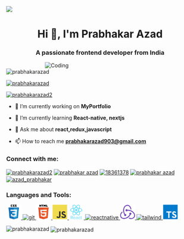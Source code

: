  <img src="https://media4.giphy.com/media/qgQUggAC3Pfv687qPC/giphy_s.gif"/>
<h1 align="center">Hi 👋, I'm Prabhakar Azad</h1>
<h3 align="center">A passionate frontend developer from India</h3>
<img align="right" alt="Coding" width="400"  src="https://cdn.dribbble.com/users/1162077/screenshots/3848914/programmer.gif">

<p align="left"> <img src="https://komarev.com/ghpvc/?username=prabhakarazad&label=Profile%20views&color=0e75b6&style=flat" alt="prabhakarazad" /> </p>

<p align="left"> <a href="https://github.com/ryo-ma/github-profile-trophy"><img src="https://github-profile-trophy.vercel.app/?username=prabhakarazad" alt="prabhakarazad" /></a> </p>

<p align="left"> <a href="https://twitter.com/prabhakarazad2" target="blank"><img src="https://img.shields.io/twitter/follow/prabhakarazad2?logo=twitter&style=for-the-badge" alt="prabhakarazad2" /></a> </p>

- 🔭 I’m currently working on **MyPortfolio**

- 🌱 I’m currently learning **React-native, nextjs**

- 💬 Ask me about **react,redux,javascript**

- 📫 How to reach me **prabhakarazad903@gmail.com**

<h3 align="left">Connect with me:</h3>
<p align="left">
<a href="https://twitter.com/prabhakarazad2" target="blank"><img align="center" src="https://raw.githubusercontent.com/rahuldkjain/github-profile-readme-generator/master/src/images/icons/Social/twitter.svg" alt="prabhakarazad2" height="30" width="40" /></a>
<a href="https://linkedin.com/in/prabhakar azad" target="blank"><img align="center" src="https://raw.githubusercontent.com/rahuldkjain/github-profile-readme-generator/master/src/images/icons/Social/linked-in-alt.svg" alt="prabhakar azad" height="30" width="40" /></a>
<a href="https://stackoverflow.com/users/18361378" target="blank"><img align="center" src="https://raw.githubusercontent.com/rahuldkjain/github-profile-readme-generator/master/src/images/icons/Social/stack-overflow.svg" alt="18361378" height="30" width="40" /></a>
<a href="https://fb.com/prabhakar azad" target="blank"><img align="center" src="https://raw.githubusercontent.com/rahuldkjain/github-profile-readme-generator/master/src/images/icons/Social/facebook.svg" alt="prabhakar azad" height="30" width="40" /></a>
<a href="https://instagram.com/azad_prabhakar" target="blank"><img align="center" src="https://raw.githubusercontent.com/rahuldkjain/github-profile-readme-generator/master/src/images/icons/Social/instagram.svg" alt="azad_prabhakar" height="30" width="40" /></a>
</p>

<h3 align="left">Languages and Tools:</h3>
<p align="left"> <a href="https://www.w3schools.com/css/" target="_blank" rel="noreferrer"> <img src="https://raw.githubusercontent.com/devicons/devicon/master/icons/css3/css3-original-wordmark.svg" alt="css3" width="40" height="40"/> </a> <a href="https://git-scm.com/" target="_blank" rel="noreferrer"> <img src="https://www.vectorlogo.zone/logos/git-scm/git-scm-icon.svg" alt="git" width="40" height="40"/> </a> <a href="https://www.w3.org/html/" target="_blank" rel="noreferrer"> <img src="https://raw.githubusercontent.com/devicons/devicon/master/icons/html5/html5-original-wordmark.svg" alt="html5" width="40" height="40"/> </a> <a href="https://developer.mozilla.org/en-US/docs/Web/JavaScript" target="_blank" rel="noreferrer"> <img src="https://raw.githubusercontent.com/devicons/devicon/master/icons/javascript/javascript-original.svg" alt="javascript" width="40" height="40"/> </a> <a href="https://reactjs.org/" target="_blank" rel="noreferrer"> <img src="https://raw.githubusercontent.com/devicons/devicon/master/icons/react/react-original-wordmark.svg" alt="react" width="40" height="40"/> </a> <a href="https://reactnative.dev/" target="_blank" rel="noreferrer"> <img src="https://reactnative.dev/img/header_logo.svg" alt="reactnative" width="40" height="40"/> </a> <a href="https://redux.js.org" target="_blank" rel="noreferrer"> <img src="https://raw.githubusercontent.com/devicons/devicon/master/icons/redux/redux-original.svg" alt="redux" width="40" height="40"/> </a> <a href="https://tailwindcss.com/" target="_blank" rel="noreferrer"> <img src="https://www.vectorlogo.zone/logos/tailwindcss/tailwindcss-icon.svg" alt="tailwind" width="40" height="40"/> </a> <a href="https://www.typescriptlang.org/" target="_blank" rel="noreferrer"> <img src="https://raw.githubusercontent.com/devicons/devicon/master/icons/typescript/typescript-original.svg" alt="typescript" width="40" height="40"/> </a> </p>

<p><img align="left" src="https://github-readme-stats.vercel.app/api/top-langs?username=prabhakarazad&show_icons=true&locale=en&layout=compact" alt="prabhakarazad" /></p>

<p>&nbsp;<img align="center" src="https://github-readme-stats.vercel.app/api?username=prabhakarazad&show_icons=true&locale=en" alt="prabhakarazad" /></p>
